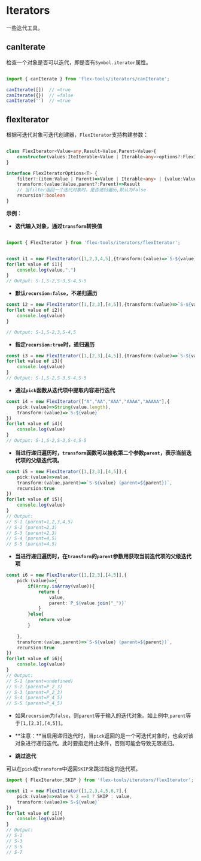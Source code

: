 # Iterators

一些迭代工具。

## canIterate

检查一个对象是否可以迭代，即是否有`Symbol.iterator`属性。

```ts

import { canIterate } from 'flex-tools/iterators/canIterate';

canIterate([])  // =true
canIterate({})  // =false
canIterate('')  // =true
```


## flexIterator

根据可迭代对象可迭代创建器，`FlexIterator`支持构建参数：

```ts

class FlexIterator<Value=any,Result=Value,Parent=Value>{
    constructor(values:IteIterable<Value | Iterable<any>>options?:FlexIteratorOptions<Value>)    
}

interface FlexIteratorOptions<T> {
    filter?:(item:Value | Parent)=>Value | Iterable<any> | {value:Value | Iterable<any>,parent:Parent}
    transform:(value:Value,parent?:Parent)=>Result
    // 当filter返回一个迭代对象时，是否递归遍历,默认为false
    recursion?:boolean
}
```
 

**示例：**

- **迭代输入对象，通过`transform`转换值**

```ts

import { FlexIterator } from 'flex-tools/iterators/flexIterator';


const i1 = new FlexIterator([1,2,3,4,5],{transform:(value)=>`S-${value}`})
for(let value of i1){
    console.log(value,",")
}
// Output: S-1,S-2,S-3,S-4,S-5
```

- **默认`recursion:false`，不递归遍历**

```ts 
const i2 = new FlexIterator([1,[2,3],[4,5]],{transform:(value)=>`S-${value}`})
for(let value of i2){
    console.log(value)
}

// Output: S-1,S-2,3,S-4,5
```
- **指定`recursion:true`时，递归遍历**

```ts
const i3 = new FlexIterator([1,[2,3],[4,5]],{transform:(value)=>`S-${value}`,recursion:true})
for(let value of i3){
    console.log(value)
}
// Output: S-1,S-2,S-3,S-4,S-5
```

- **通过`pick`函数从迭代项中提取内容进行迭代**

```ts
const i4 = new FlexIterator(["A","AA","AAA","AAAA","AAAAA"],{
    pick:(value)=>String(value.length),
    transform:(value)=>`S-${value}`
})
for(let value of i4){
    console.log(value)
}
// Output: S-1,S-2,S-3,S-4,S-5
```

- **当进行递归遍历时，`transform`函数可以接收第二个参数`parent`，表示当前迭代项的父级迭代项。**

```ts
const i5 = new FlexIterator([1,[2,3],[4,5]],{
    pick:(value)=>value,
    transform:(value,parent)=>`S-${value} (parent=${parent})`,
    recursion:true
})
for(let value of i5){
    console.log(value)
}
// Output: 
// S-1 (parent=1,2,3,4,5)
// S-2 (parent=2,3)
// S-3 (parent=2,3)
// S-4 (parent=4,5)
// S-5 (parent=4,5) 

```

- **当进行递归遍历时，在`transform`的`parent`参数用获取当前迭代项的父级迭代项**

```ts
const i6 = new FlexIterator([1,[2,3],[4,5]],{
    pick:(value)=>{
        if(Array.isArray(value)){
            return {
                value,
                parent:`P_${value.join("_")}`
            }
        }else{  
            return value    
        }
        
    },
    transform:(value,parent)=>`S-${value} (parent=${parent})`,
    recursion:true
})
for(let value of i6){
    console.log(value)
}
// Output: 
// S-1 (parent=undefined)
// S-2 (parent=P_2_3)
// S-3 (parent=P_2_3)
// S-4 (parent=P_4_5)
// S-5 (parent=P_4_5)
```

- 如果`recursion`为`false`，则`parent`等于输入的迭代对象。如上例中,`parent`等于`[1,[2,3],[4,5]]`。 
- **注意：**当启用递归迭代时，当`pick`返回的是一个可迭代对象时，也会对该对象进行递归迭代。此时要指定终止条件，否则可能会导致无限递归。


- **跳过迭代**

可以在`pick`或`transform`中返回`SKIP`来跳过指定的迭代项。

```ts
import { FlexIterator,SKIP } from 'flex-tools/iterators/flexIterator';

const i1 = new FlexIterator([1,2,3,4,5,6,7],{
    pick:(value)=>value % 2 ==0 ? SKIP : value,
    transform:(value)=>`S-${value}`
})
for(let value of i1){
    console.log(value)
}
// Output:
// S-1
// S-3
// S-5
// S-7
```